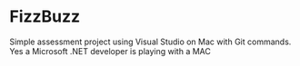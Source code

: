 # FizzBuzz

Simple assessment project using Visual Studio on Mac with Git commands.
Yes a Microsoft .NET developer is playing with a MAC
